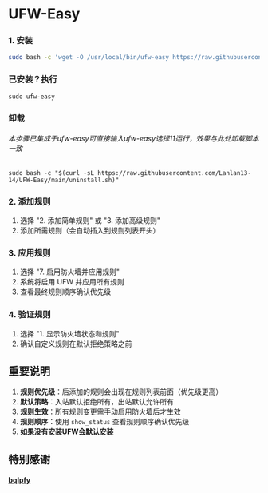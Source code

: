 # UFW-Easy
### 1. 安装
```bash
sudo bash -c 'wget -O /usr/local/bin/ufw-easy https://raw.githubusercontent.com/Lanlan13-14/UFW-Easy/main/ufw_easy.sh && chmod +x /usr/local/bin/ufw-easy && ufw-easy'
```
### 已安装？执行
```
sudo ufw-easy
```
### 卸载
###### 本步骤已集成于ufw-easy可直接输入ufw-easy选择11运行，效果与此处卸载脚本一致
```
sudo bash -c "$(curl -sL https://raw.githubusercontent.com/Lanlan13-14/UFW-Easy/main/uninstall.sh)"
```

### 2. 添加规则
1. 选择 "2. 添加简单规则" 或 "3. 添加高级规则"
2. 添加所需规则（会自动插入到规则列表开头）

### 3. 应用规则
1. 选择 "7. 启用防火墙并应用规则"
2. 系统将启用 UFW 并应用所有规则
3. 查看最终规则顺序确认优先级

### 4. 验证规则
1. 选择 "1. 显示防火墙状态和规则"
2. 确认自定义规则在默认拒绝策略之前

## 重要说明

1. **规则优先级**：后添加的规则会出现在规则列表前面（优先级更高）
2. **默认策略**：入站默认拒绝所有，出站默认允许所有
3. **规则生效**：所有规则变更需手动启用防火墙后才生效
4. **规则顺序**：使用 `show_status` 查看规则顺序确认优先级
5. **如果没有安装UFW会默认安装**

## 特别感谢
#### [bqlpfy](https://github.com/bqlpfy/ssr)

